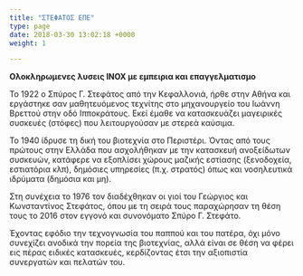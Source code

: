 ```yaml
---
title: "ΣΤΕΦΑΤΟΣ ΕΠΕ"
type: page
date: 2018-03-30 13:02:18 +0000
weight: 1

---
```

**Ολοκληρωμενες λυσεις INOX με εμπειρια και επαγγελματισμο**

Το 1922 ο Σπύρος Γ. Στεφάτος από την Κεφαλλονιά, ήρθε στην Αθήνα και εργάστηκε σαν μαθητευόμενος τεχνίτης στο μηχανουργείο του Ιωάννη Βρεττού στην οδό Ιπποκράτους. Εκεί έμαθε να κατασκευάζει μαγειρικές συσκευές (στόφες) που λειτουργούσαν με στερεά καύσιμα.

Το 1940 ίδρυσε τη δική του βιοτεχνία στο Περιστέρι. Όντας από τους πρώτους στην Ελλάδα που ασχολήθηκαν με την κατασκευή ανοξείδωτων συσκευών, κατάφερε να εξοπλίσει χώρους μαζικής εστίασης (ξενοδοχεία, εστιατόρια κλπ), δημόσιες υπηρεσίες (π.χ. στρατός) όπως και νοσηλευτικά ιδρύματα (δημόσια και μη).

Στη συνέχεια το 1976 τον διαδέχθηκαν οι γιοί του Γεώργιος και Κωνσταντίνος Στεφάτος, όπου με τη σειρά τους παραχώρησαν τη θέση τους το 2016 στον εγγονό και συνονόματο Σπύρο Γ. Στεφάτο.

Έχοντας εφόδιο την τεχνογνωσία του παππού και του πατέρα, όχι μόνο συνεχίζει ανοδικά την πορεία της βιοτεχνίας, αλλά είναι σε θέση να φέρει εις πέρας ειδικές κατασκευές, κερδίζοντας έτσι την αξιοπιστία συνεργατών και πελατών του.
